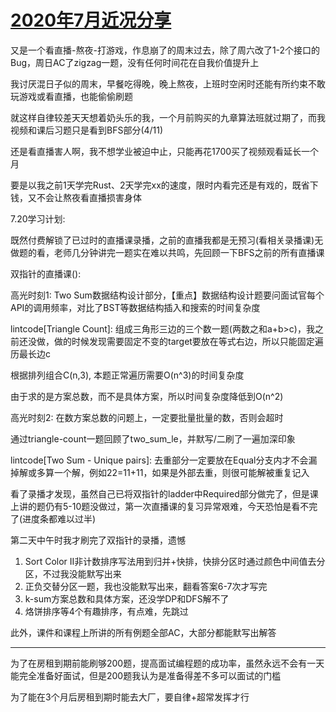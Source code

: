 # [2020年7月近况分享](/2020/07/recent_study_plan.md)

又是一个看直播-熬夜-打游戏，作息崩了的周末过去，除了周六改了1-2个接口的Bug，周日AC了zigzag一题，没有任何时间花在自我价值提升上

我讨厌混日子似的周末，早餐吃得晚，晚上熬夜，上班时空闲时还能有所约束不敢玩游戏或看直播，也能偷偷刷题

就这样自律较差天天想着奶头乐的我，一个月前购买的九章算法班就过期了，而我视频和课后习题只是看到BFS部分(4/11)

还是看直播害人啊，我不想学业被迫中止，只能再花1700买了视频观看延长一个月

要是以我之前1天学完Rust、2天学完xx的速度，限时内看完还是有戏的，既省下钱，又不会让熬夜看直播损害身体

7.20学习计划:

既然付费解锁了已过时的直播课录播，之前的直播我都是无预习(看相关录播课)无做题的看，老师几分钟讲完一题实在难以共鸣，先回顾一下BFS之前的所有直播课

<i class="fa fa-hashtag"></i>
双指针的直播课(): 

高光时刻1: Two Sum数据结构设计部分，【重点】数据结构设计题要问面试官每个API的调用频率，对比了BST等数据结构插入和搜索的时间复杂度

lintcode\[Triangle Count]: 组成三角形三边的三个数一题(两数之和a+b>c)，我之前还没做，做的时候发现需要固定不变的target要放在等式右边，所以只能固定遍历最长边c

根据排列组合C(n,3), 本题正常遍历需要O(n^3)的时间复杂度

由于求的是方案总数，而不是具体方案，所以时间复杂度降低到O(n^2)

高光时刻2: 在数方案总数的问题上，一定要批量批量的数，否则会超时

通过triangle-count一题回顾了two_sum_le，并默写/二刷了一遍加深印象

lintcode\[Two Sum - Unique pairs]: 去重部分一定要放在Equal分支内才不会漏掉解或多算一个解，例如22=11+11，如果是外部去重，则很可能解被重复记入

看了录播才发现，虽然自己已将双指针的ladder中Required部分做完了，但是课上讲的题仍有5-10题没做过，第一次直播课的复习异常艰难，今天恐怕是看不完了(进度条都难以过半)

第二天中午时我才刷完了双指针的录播，遗憾

1. Sort Color II非计数排序写法用到归并+快排，快排分区时通过颜色中间值去分区，不过我没能默写出来
2. 正负交替分区一题，我也没能默写出来，翻看答案6-7次才写完
3. k-sum方案总数和具体方案，还没学DP和DFS解不了
4. 烙饼排序等4个有趣排序，有点难，先跳过

此外，课件和课程上所讲的所有例题全部AC，大部分都能默写出解答

---

为了在房租到期前能刷够200题，提高面试编程题的成功率，虽然永远不会有一天能完全准备好面试，但是200题我认为是准备得差不多可以面试的门槛

为了能在3个月后房租到期时能去大厂，要自律+超常发挥才行
